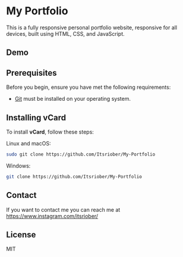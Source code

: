 # My Portfolio


This is a fully responsive personal portfolio website, responsive for all devices, built using HTML, CSS, and JavaScript.

## Demo



## Prerequisites

Before you begin, ensure you have met the following requirements:

* [Git](https://git-scm.com/downloads "Download Git") must be installed on your operating system.

## Installing vCard

To install **vCard**, follow these steps:

Linux and macOS:

```bash
sudo git clone https://github.com/Itsriober/My-Portfolio
```

Windows:

```bash
git clone https://github.com/Itsriober/My-Portfolio
```

## Contact

If you want to contact me you can reach me at https://www.instagram.com/itsriober/

## License

MIT
